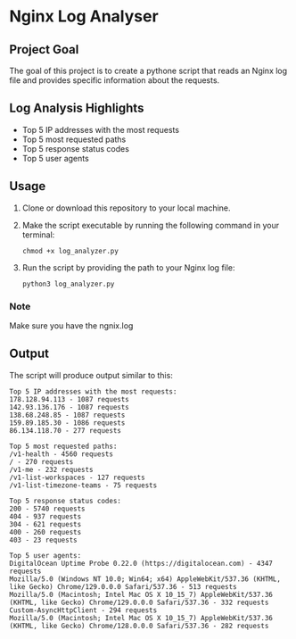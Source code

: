 # Nginx Log Analyser

## Project Goal

The goal of this project is to create a pythone script that reads an Nginx log file and provides specific information about the requests.

## Log Analysis Highlights

- Top 5 IP addresses with the most requests
- Top 5 most requested paths
- Top 5 response status codes
- Top 5 user agents

## Usage

1. Clone or download this repository to your local machine.

2. Make the script executable by running the following command in your terminal:

   ```
   chmod +x log_analyzer.py
   ```

3. Run the script by providing the path to your Nginx log file:

   ```
   python3 log_analyzer.py
   ```

### Note

Make sure you have the ngnix.log

## Output

The script will produce output similar to this:

```
Top 5 IP addresses with the most requests:
178.128.94.113 - 1087 requests
142.93.136.176 - 1087 requests
138.68.248.85 - 1087 requests
159.89.185.30 - 1086 requests
86.134.118.70 - 277 requests

Top 5 most requested paths:
/v1-health - 4560 requests
/ - 270 requests
/v1-me - 232 requests
/v1-list-workspaces - 127 requests
/v1-list-timezone-teams - 75 requests

Top 5 response status codes:
200 - 5740 requests
404 - 937 requests
304 - 621 requests
400 - 260 requests
403 - 23 requests

Top 5 user agents:
DigitalOcean Uptime Probe 0.22.0 (https://digitalocean.com) - 4347 requests
Mozilla/5.0 (Windows NT 10.0; Win64; x64) AppleWebKit/537.36 (KHTML, like Gecko) Chrome/129.0.0.0 Safari/537.36 - 513 requests
Mozilla/5.0 (Macintosh; Intel Mac OS X 10_15_7) AppleWebKit/537.36 (KHTML, like Gecko) Chrome/129.0.0.0 Safari/537.36 - 332 requests
Custom-AsyncHttpClient - 294 requests
Mozilla/5.0 (Macintosh; Intel Mac OS X 10_15_7) AppleWebKit/537.36 (KHTML, like Gecko) Chrome/128.0.0.0 Safari/537.36 - 282 requests
```
